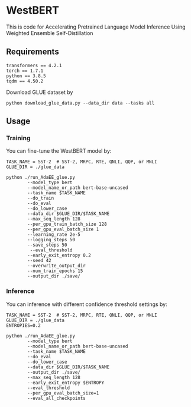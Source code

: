 # WestBERT
This is code for Accelerating Pretrained Language Model Inference Using Weighted Ensemble Self-Distillation
 
## Requirements

```
transformers == 4.2.1  
torch == 1.7.1  
python == 3.8.5  
tqdm == 4.50.2  
```
Download GLUE dataset by
```
python download_glue_data.py --data_dir data --tasks all
```

## Usage
### Training

You can fine-tune the WestBERT model by:
```
TASK_NAME = SST-2  # SST-2, MRPC, RTE, QNLI, QQP, or MNLI
GLUE_DIR = ./glue_data

python ./run_AdaEE_glue.py 
        --model_type bert 
        --model_name_or_path bert-base-uncased
        --task_name $TASK_NAME 
        --do_train
        --do_eval
        --do_lower_case 
        --data_dir $GLUE_DIR/$TASK_NAME
        --max_seq_length 128 
        --per_gpu_train_batch_size 128
        --per_gpu_eval_batch_size 1 
        --learning_rate 2e-5 
        --logging_steps 50 
        --save_steps 50
         --eval_threshold
        --early_exit_entropy 0.2
        --seed 42
        --overwrite_output_dir
        --num_train_epochs 15 
        --output_dir ./save/ 
```
### Inference

You can inference with different confidence threshold settings by:
```
TASK_NAME = SST-2  # SST-2, MRPC, RTE, QNLI, QQP, or MNLI
GLUE_DIR = ./glue_data
ENTROPIES=0.2

python ./run_AdaEE_glue.py 
        --model_type bert
        --model_name_or_path bert-base-uncased
        --task_name $TASK_NAME
        --do_eval 
        --do_lower_case 
        --data_dir $GLUE_DIR/$TASK_NAME
        --output_dir ./save/
        --max_seq_length 128 
        --early_exit_entropy $ENTROPY
        --eval_threshold
        --per_gpu_eval_batch_size=1 
        --eval_all_checkpoints
```

 